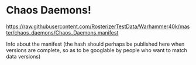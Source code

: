 # Chaos Daemons!

https://raw.githubusercontent.com/RosterizerTestData/Warhammer40k/master/chaos_daemons/Chaos_Daemons.manifest

Info about the manifest (the hash should perhaps be published here when versions are complete, so as to be googlable by people who want to match data versions)
